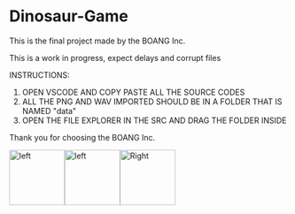 # Dinosaur-Game

This is the final project made by the BOANG Inc.

This is a work in progress, expect delays and corrupt files

INSTRUCTIONS:

1. OPEN VSCODE AND COPY PASTE ALL THE SOURCE CODES
2. ALL THE PNG AND WAV IMPORTED SHOULD BE IN A FOLDER THAT IS NAMED "data"
3. OPEN THE FILE EXPLORER IN THE SRC AND DRAG THE FOLDER INSIDE


Thank you for choosing the BOANG Inc.

<div>
  <img src="https://ih1.redbubble.net/image.1014103287.0145/flat,750x,075,f-pad,750x1000,f8f8f8.jpg" title="left" alt="left" width="100" height="100"/><img src="https://scontent.fcrk1-5.fna.fbcdn.net/v/t1.15752-9/334179994_538036608410933_3315412481976688340_n.jpg?_nc_cat=104&ccb=1-7&_nc_sid=ae9488&_nc_eui2=AeEiQ7j5pnpwIRf7oJoPjQLj0-JMIi2wfGjT4kwiLbB8aEh0tc7N-5PeGGeYtXpUbTKCEWjHb2e8kpKHM_xwjhnH&_nc_ohc=DSFc7Qi9KBAAX-FWnPM&_nc_ht=scontent.fcrk1-5.fna&oh=03_AdQc2g1nAiT6w1KoOnmJdk_cz2bfYMvZ6DXja1zx7z_wIQ&oe=642A1AA6" title="left" alt="left" width="100" height="100"/><img src="https://ih1.redbubble.net/image.1014102848.0108/bg,f8f8f8-flat,750x,075,f-pad,750x1000,f8f8f8.jpg" alt="Right" width="100" height="100"/>&nbsp;
</div>

